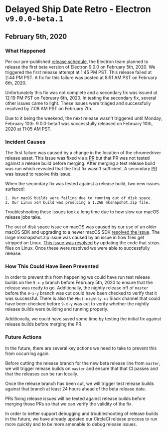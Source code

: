 # Delayed Ship Date Retro - Electron `v9.0.0-beta.1`
## February 5th, 2020

### What Happened

Per our pre-published [release schedule](https://github.com/electron/governance/blob/master/wg-releases/major-version-release-schedule.md#900), the Electron team planned to release the first beta version of Electron 9.0.0 on February 5th, 2020.  We triggered the first release attempt at 1:45 PM PST.  This release failed at 2:44 PM PST.  A fix for this failure was posted at 8:51 AM PST on February 6th, 2020.  

Unfortunately this fix was not complete and a secondary fix was issued at 12:19 PM PST on February 6th, 2020.  In testing the secondary fix, several other issues came to light.  These issues were triaged and successfully resolved by 7:08 AM PST on February 7th.  

Due to it being the weekend, the next release wasn't triggered until Monday, February 10th.  9.0.0-beta.1 was successfully released on February 10th, 2020 at 11:05 AM PST.

### Incident Causes

The first failure was caused by a change in the location of the chromedriver release asset.  This issue was fixed via a [PR](https://github.com/electron/electron/pull/22070) but that PR was not tested against a release build before merging.  After merging a test release build was run which revealed that the first fix wasn't sufficient.  A secondary [PR](https://github.com/electron/electron/pull/22074) was issued to resolve this issue.  

When the secondary fix was tested against a release build, two new issues surfaced: 

    1. Our macOS builds were failing due to running out of disk space.  
    2. Our Linux x64 build was producing a 1.2GB mksnapshot.zip file.    
Troubleshooting these issues took a long time due to how slow our macOS release jobs take.

The out of disk space issue on macOS was caused by our use of an older macOS SDK and upgrading to a newer macOS SDK [resolved the issue](https://github.com/electron/electron/pull/22104).  The large mksnapshot.zip issue was caused by an issue in how files get stripped on Linux.  [This issue was resolved](https://github.com/electron/electron/pull/22094) by updating the code that strips files on Linux.  Once these were resolved we were able to successfully release.

### How This Could Have Been Prevented

In order to prevent this from happening we could have run test release builds on the `9-x-y` branch before February 5th, 2020 to ensure that the release was ready to go.  Additionally, the nightly release off of `master` before the `9-x-y` branch was cut could have been checked to verify that it was successful.  There is also the `#bot-nightly-ci` Slack channel that could have been checked before `9-x-y` was cut to verify whether the nightly release builds were building and running properly.

Additionally, we could have saved some time by testing the initial fix against release builds before merging the PR.

### Future Actions

In the future, there are several key actions we need to take to prevent this from occurring again.

Before cutting the release branch for the new beta release line from `master`, we will trigger release builds on `master` and ensure that that CI passes and that the releases can be run locally.

Once the release branch has been cut, we will trigger test release builds against that branch at least 24 hours ahead of the beta release date.

PRs fixing release issues will be tested against release builds before merging those PRs so that we can verify the validity of the fix.

In order to better support debugging and troubleshooting of release builds in the future, we have already updated our CircleCI release process to run more quickly and to be more amenable to debug release issues.
